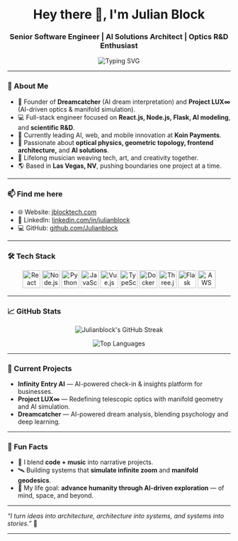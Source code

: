 <h1 align="center">Hey there 👋, I'm Julian Block</h1>
<h3 align="center">Senior Software Engineer | AI Solutions Architect | Optics R&D Enthusiast</h3>

<p align="center">
  <img src="https://readme-typing-svg.demolab.com?font=Fira+Code&size=24&pause=1000&color=F75C7E&center=true&vCenter=true&width=435&lines=Building+AI-powered+systems;Crafting+the+future+of+Optics+and+Dreams+Analysis;Transforming+code+into+art+and+innovation" alt="Typing SVG" />
</p>

---

### 🚀 About Me
- 🧠 Founder of **Dreamcatcher** (AI dream interpretation) and **Project LUX∞** (AI-driven optics & manifold simulation).
- 💻 Full-stack engineer focused on **React.js, Node.js, Flask, AI modeling**, and **scientific R&D**.
- 🔭 Currently leading AI, web, and mobile innovation at **Koin Payments**.
- 🎯 Passionate about **optical physics, geometric topology, frontend architecture,** and **AI solutions**.
- 🎵 Lifelong musician weaving tech, art, and creativity together.
- 🌎 Based in **Las Vegas, NV**, pushing boundaries one project at a time.

---

### 📫 Find me here
- 🌐 Website: [jblocktech.com](https://jblocktech.com)
- 🔗 LinkedIn: [linkedin.com/in/julianblock](https://linkedin.com/in/julianblock)
- 💻 GitHub: [github.com/Julianblock](https://github.com/Julianblock)

---

### 🛠️ Tech Stack

<p align="center">
  <img src="https://cdn.jsdelivr.net/gh/devicons/devicon/icons/react/react-original.svg" alt="React" width="40" height="40" />
  <img src="https://cdn.jsdelivr.net/gh/devicons/devicon/icons/nodejs/nodejs-original.svg" alt="Node.js" width="40" height="40" />
  <img src="https://cdn.jsdelivr.net/gh/devicons/devicon/icons/python/python-original.svg" alt="Python" width="40" height="40" />
  <img src="https://cdn.jsdelivr.net/gh/devicons/devicon/icons/javascript/javascript-original.svg" alt="JavaScript" width="40" height="40" />
  <img src="https://cdn.jsdelivr.net/gh/devicons/devicon/icons/vuejs/vuejs-original.svg" alt="Vue.js" width="40" height="40" />
  <img src="https://cdn.jsdelivr.net/gh/devicons/devicon/icons/typescript/typescript-original.svg" alt="TypeScript" width="40" height="40" />
  <img src="https://cdn.jsdelivr.net/gh/devicons/devicon/icons/docker/docker-original.svg" alt="Docker" width="40" height="40" />
  <img src="https://cdn.jsdelivr.net/gh/devicons/devicon/icons/threejs/threejs-original.svg" alt="Three.js" width="40" height="40" />
  <img src="https://cdn.jsdelivr.net/gh/devicons/devicon/icons/flask/flask-original.svg" alt="Flask" width="40" height="40" />
  <img src="https://cdn.jsdelivr.net/gh/devicons/devicon/icons/aws/aws-original.svg" alt="AWS" width="40" height="40" />
</p>

---

### 📈 GitHub Stats


<p align="center">
  <img src="https://github-readme-streak-stats.herokuapp.com/?user=Julianblock&theme=radical" alt="Julianblock's GitHub Streak" />
</p>

<p align="center">
  <img src="https://github-readme-stats.vercel.app/api/top-langs/?username=Julianblock&layout=compact&theme=radical" alt="Top Languages" />
</p>

---

### 🌌 Current Projects
- **Infinity Entry AI** — AI-powered check-in & insights platform for businesses.
- **Project LUX∞** — Redefining telescopic optics with manifold geometry and AI simulation.
- **Dreamcatcher** — AI-powered dream analysis, blending psychology and deep learning.

---

### 🧠 Fun Facts
- 🎨 I blend **code + music** into narrative projects.
- 🛰️ Building systems that **simulate infinite zoom** and **manifold geodesics**.
- 🚀 My life goal: **advance humanity through AI-driven exploration** — of mind, space, and beyond.

---

*“I turn ideas into architecture, architecture into systems, and systems into stories.”* 🌌

---
